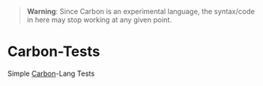 > **Warning**:
Since Carbon is an experimental language, the syntax/code in here may stop working at any given point.
# Carbon-Tests
Simple [Carbon](https://github.com/carbon-language/carbon-lang)-Lang Tests
